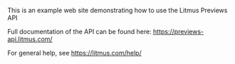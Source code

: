 This is an example web site demonstrating how to use the Litmus Previews API

Full documentation of the API can be found here: https://previews-api.litmus.com/

For general help, see https://litmus.com/help/